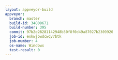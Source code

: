 ```yaml
---
layout: appveyor-build
appveyor:
  branch: master
  build-id: 34808671
  build-number: 395
  commit: 97b2e28281142948b30f8f0d49a87027b2309920
  job-id: exkwjowdcwqv7btk
  job-number: 4
  os-name: Windows
  test-result: 0
---
```

